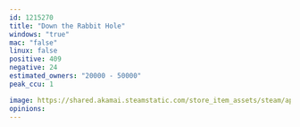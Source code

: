 ```yaml
---
id: 1215270
title: "Down the Rabbit Hole"
windows: "true"
mac: "false"
linux: false
positive: 409
negative: 24
estimated_owners: "20000 - 50000"
peak_ccu: 1

image: https://shared.akamai.steamstatic.com/store_item_assets/steam/apps/1215270/header.jpg?t=1667213483
opinions:
---
```

